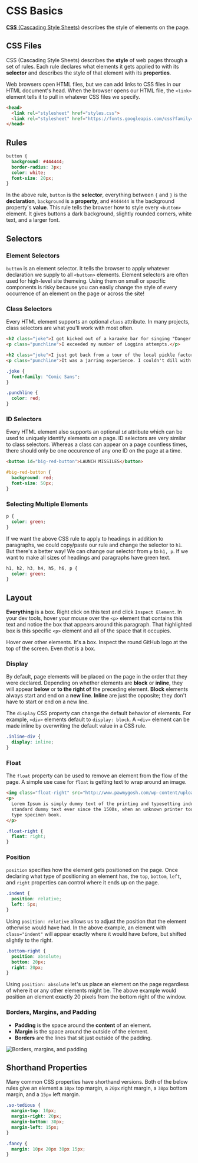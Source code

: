 # CSS Basics

[__CSS__ (Cascading Style Sheets)](https://en.wikipedia.org/wiki/Cascading_Style_Sheets) describes the style of elements on the page.

## CSS Files

CSS (Cascading Style Sheets) describes the __style__ of web pages through a set of rules. Each rule declares what elements it gets applied to with its __selector__ and describes the style of that element with its __properties__.

Web browsers open HTML files, but we can add links to CSS files in our HTML document's head. When the browser opens our HTML file, the `<link>` element tells it to pull in whatever CSS files we specify.

```html
<head>
  <link rel="stylesheet" href="styles.css">
  <link rel="stylesheet" href="https://fonts.googleapis.com/css?family=Roboto"> 
</head>
```

## Rules

```css
button {
  background: #444444;
  border-radius: 3px;
  color: white;
  font-size: 20px;
}
```

In the above rule, `button` is the __selector__, everything between `{` and `}` is the __declaration__, `background` is a __property__, and `#444444` is the background property's __value__. This rule tells the browser how to style every `<button>` element. It gives buttons a dark background, slightly rounded corners, white text, and a larger font.

## Selectors

### Element Selectors

`button` is an element selector. It tells the browser to apply whatever declaration we supply to all `<button>` elements. Element selectors are often used for high-level site themeing. Using them on small or specific components is risky because you can easily change the style of every occurrence of an element on the page or across the site!

### Class Selectors

Every HTML element supports an optional `class` attribute. In many projects, class selectors are what you'll work with most often.

```html
<h2 class="joke">I got kicked out of a karaoke bar for singing "Danger Zone" five times.</h2>
<p class="punchline">I exceeded my number of Loggins attempts.</p>

<h2 class="joke">I just got back from a tour of the local pickle factory.</h2>
<p class="punchline">It was a jarring experience. I couldn't dill with it.</p>
```

```css
.joke {
  font-family: "Comic Sans";
}

.punchline {
  color: red;
}
```

### ID Selectors

Every HTML element also supports an optional `id` attribute which can be used to uniquely identify elements on a page. ID selectors are very similar to class selectors. Whereas a class can appear on a page countless times, there should only be one occurence of any one ID on the page at a time.

```html
<button id="big-red-button">LAUNCH MISSILES</button>
```

```css
#big-red-button {
  background: red;
  font-size: 50px;
}
```

### Selecting Multiple Elements

```css
p {
  color: green;
}
```

If we want the above CSS rule to apply to headings in addition to paragraphs, we could copy/paste our rule and change the selector to `h1`. But there's a better way! We can change our selector from `p` to `h1, p`. If we want to make all sizes of headings and paragraphs have green text.

```css
h1, h2, h3, h4, h5, h6, p {
  color: green;
}
```

## Layout

__Everything__ is a box. Right click on this text and click `Inspect Element`. In your dev tools, hover your mouse over the `<p>` element that contains this text and notice the box that appears around this paragraph. That highlighted box is this specific `<p>` element and all of the space that it occupies.

Hover over other elements. It's a box. Inspect the round GitHub logo at the top of the screen. Even _that_ is a box.

### Display

By default, page elements will be placed on the page in the order that they were declared. Depending on whether elements are __block__ or __inline__, they will appear __below__ or __to the right of__ the preceding element. __Block__ elements always start and end on a __new line__. __Inline__ are just the opposite; they don't have to start or end on a new line.

The `display` CSS property can change the default behavior of elements. For example, `<div>` elements default to `display: block`. A `<div>` element can be made inline by overwriting the default value in a CSS rule.

```css
.inline-div {
  display: inline;
}
```

### Float

The `float` property can be used to remove an element from the flow of the page. A simple use case for `float` is getting text to wrap around an image.

```html
<img class="float-right" src="http://www.pawmygosh.com/wp-content/uploads/2015/02/chubby4-570x596.jpg">
<p>
  Lorem Ipsum is simply dummy text of the printing and typesetting industry. Lorem Ipsum has been the industry's
  standard dummy text ever since the 1500s, when an unknown printer took a galley of type and scrambled it to make a
  type specimen book.
</p>
```

```css
.float-right {
  float: right;
}
```

### Position

`position` specifies how the element gets positioned on the page. Once declaring what type of positioning an element has, the `top`, `bottom`, `left`, and `right` properties can control where it ends up on the page.

```css
.indent {
  position: relative;
  left: 5px;
}
```

Using `position: relative` allows us to adjust the position that the element otherwise would have had. In the above example, an element with `class="indent"` will appear exactly where it would have before, but shifted slightly to the right.

```css
.bottom-right {
  position: absolute;
  bottom: 20px;
  right: 20px;
}
```

Using `position: absolute` let's us place an element on the page regardless of where it or any other elements might be. The above example would position an element exactly 20 pixels from the bottom right of the window.

### Borders, Margins, and Padding

* __Padding__ is the space around the __content__ of an element.
* __Margin__ is the space around the outside of the element.
* __Borders__ are the lines that sit just outside of the padding.

![Borders, margins, and padding](https://mdn.mozillademos.org/files/9443/box-model.png)

## Shorthand Properties

Many common CSS properties have shorthand versions. Both of the below rules give an element a `10px` top margin, a `20px` right margin, a `30px` bottom margin, and a `15px` left margin.

```css
.so-tedious {
  margin-top: 10px;
  margin-right: 20px;
  margin-bottom: 30px;
  margin-left: 15px;
}

.fancy {
  margin: 10px 20px 30px 15px;
}
```
